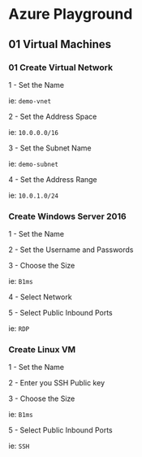 # Azure Playground

## 01 Virtual Machines

### 01 Create Virtual Network

1 - Set the Name

ie: `demo-vnet`

2 - Set the Address Space

ie: `10.0.0.0/16`

3 - Set the Subnet Name

ie: `demo-subnet`

4 - Set the Address Range

ie: `10.0.1.0/24`

### Create Windows Server 2016

1 - Set the Name

2 - Set the Username and Passwords

3 - Choose the Size

ie: `B1ms`

4 - Select Network

5 - Select Public Inbound Ports

ie: `RDP`

### Create Linux VM

1 - Set the Name

2 - Enter you SSH Public key

3 - Choose the Size

ie: `B1ms`

5 - Select Public Inbound Ports

ie: `SSH`
